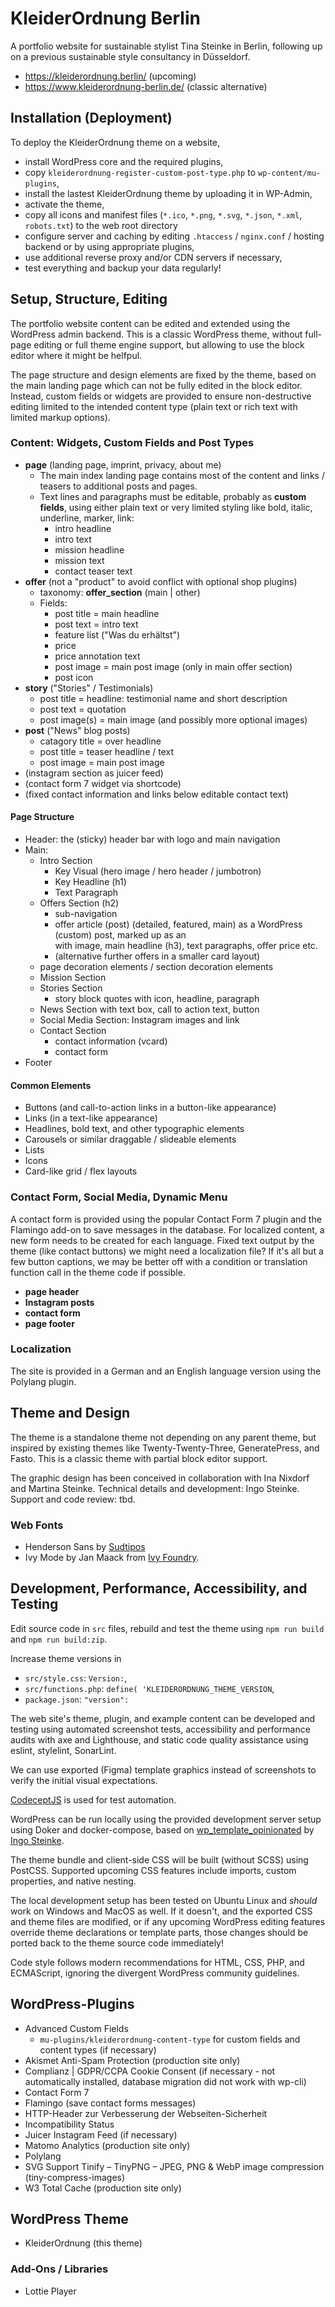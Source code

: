 # KleiderOrdnung Berlin

A portfolio website for sustainable stylist Tina Steinke in Berlin,
following up on a previous sustainable style consultancy in Düsseldorf.

- https://kleiderordnung.berlin/ (upcoming)
- https://www.kleiderordnung-berlin.de/ (classic alternative)

## Installation (Deployment)

To deploy the KleiderOrdnung theme on a website,
- install WordPress core and the required plugins,
- copy `kleiderordnung-register-custom-post-type.php` to `wp-content/mu-plugins`,
- install the lastest KleiderOrdnung theme by uploading it in WP-Admin,
- activate the theme,
- copy all icons and manifest files (`*.ico`, `*.png`, `*.svg`, `*.json`, `*.xml`, `robots.txt`) to the web root directory
- configure server and caching by editing `.htaccess` / `nginx.conf` / hosting backend or by using appropriate plugins,
- use additional reverse proxy and/or CDN servers if necessary,
- test everything and backup your data regularly!

## Setup, Structure, Editing

The portfolio website content can be edited and extended using the WordPress admin backend. This is a classic WordPress theme, without full-page editing or full theme engine support, but allowing to use the block editor where it might be helfpul.

The page structure and design elements are fixed by the theme, based on the main landing page
which can not be fully edited in the block editor. Instead, custom fields or widgets are provided to ensure
non-destructive editing limited to the intended content type (plain text or rich text with limited markup options).

### Content: Widgets, Custom Fields and Post Types

- **page** (landing page, imprint, privacy, about me)
  - The main index landing page contains most of the content and links / teasers to additional posts and pages.
  - Text lines and paragraphs must be editable, probably as **custom fields**, using either plain text or very limited styling like bold, italic, underline, marker, link:
    - intro headline
    - intro text
    - mission headline
    - mission text
    - contact teaser text
- **offer** (not a "product" to avoid conflict with optional shop plugins)
  - taxonomy: **offer_section** (main | other)
  - Fields:
    - post title = main headline
    - post text = intro text
    - feature list ("Was du erhältst")
    - price
    - price annotation text
    - post image = main post image (only in main offer section)
    - post icon
- **story** ("Stories" / Testimonials)
  - post title = headline: testimonial name and short description
  - post text = quotation
  - post image(s) = main image (and possibly more optional images)
- **post** ("News" blog posts)
  - catagory title = over headline
  - post title = teaser headline / text
  - post image = main post image
- (instagram section as juicer feed)
- (contact form 7 widget via shortcode)
- (fixed contact information and links below editable contact text)

#### Page Structure

- Header: the (sticky) header bar with logo and main navigation
- Main:
  - Intro Section
    - Key Visual (hero image / hero header / jumbotron)
    - Key Headline (h1)
    - Text Paragraph
  - Offers Section (h2)
    - sub-navigation
    - offer article (post) (detailed, featured, main)
      as a WordPress (custom) post, marked up as an <article>
      with image, main headline (h3), text paragraphs, offer price etc.
    - (alternative further offers in a smaller card layout)
  - page decoration elements / section decoration elements
  - Mission Section
  - Stories Section
    - story block quotes with icon, headline, paragraph
  - News Section with text box, call to action text, button
  - Social Media Section: Instagram images and link
  - Contact Section
    - contact information (vcard)
    - contact form
- Footer

#### Common Elements

- Buttons (and call-to-action links in a button-like appearance)
- Links (in a text-like appearance)
- Headlines, bold text, and other typographic elements
- Carousels or similar draggable / slideable elements
- Lists
- Icons
- Card-like grid / flex layouts


### Contact Form, Social Media, Dynamic Menu

A contact form is provided using the popular Contact Form 7 plugin and the Flamingo add-on to save messages in the database. For localized content, a new form needs to be created for each language. Fixed text output by the theme (like contact buttons) we might need a localization file? If it's all but a few button captions, we may be better off with a condition or translation function call in the theme code if possible.

- **page header**
- **Instagram posts**
- **contact form**
- **page footer**

### Localization

The site is provided in a German and an English language version using the Polylang plugin.

## Theme and Design

The theme is a standalone theme not depending on any parent theme, but inspired by existing themes like
Twenty-Twenty-Three, GeneratePress, and Fasto. This is a classic theme with partial block editor support.

The graphic design has been conceived in collaboration with Ina Nixdorf and Martina Steinke.
Technical details and development: Ingo Steinke.
Support and code review: tbd.

### Web Fonts
- Henderson Sans by [Sudtipos](https://www.sudtipos.com/)
- Ivy Mode by Jan Maack from [Ivy Foundry](https://typenetwork.com/type-foundries/ivy-foundry).

## Development, Performance, Accessibility, and Testing

Edit source code in `src` files, rebuild and test the theme using `npm run build` and `npm run build:zip`.

Increase theme versions in

- `src/style.css`: `Version:`,
- `src/functions.php`: `define( 'KLEIDERORDNUNG_THEME_VERSION`,
- `package.json`: `"version":`

The web site's theme, plugin, and example content can be developed and testing using automated screenshot tests, accessibility and performance audits with axe and Lighthouse, and static code quality assistance using eslint, stylelint, SonarLint.

We can use exported (Figma) template graphics instead of screenshots to verify the initial visual expectations.

[CodeceptJS](https://codecept.io/) is used for test automation.

WordPress can be run locally using the provided development server setup using Doker and docker-compose, based on [wp_template_opinionated](https://github.com/openmindculture/wp_template_opinionated/) by [Ingo Steinke](https://www.ingo-steinke.com/).

The theme bundle and client-side CSS will be built (without SCSS) using PostCSS. Supported upcoming CSS features include imports, custom properties, and native nesting.

The local development setup has been tested on Ubuntu Linux and _should_ work on Windows and MacOS as well. If it doesn't, and the exported CSS and theme files are modified, or if any upcoming WordPress editing features override theme declarations or template parts, those changes should be ported back to the theme source code immediately!

Code style follows modern recommendations for HTML, CSS, PHP, and ECMAScript, ignoring the divergent WordPress community guidelines.

## WordPress-Plugins

- Advanced Custom Fields
  - `mu-plugins/kleiderordnung-content-type` for custom fields and content types (if necessary)
- Akismet Anti-Spam Protection (production site only)
- Complianz | GDPR/CCPA Cookie Consent (if necessary - not automatically installed, database migration did not work with wp-cli)
- Contact Form 7
- Flamingo (save contact forms messages)
- HTTP-Header zur Verbesserung der Webseiten-Sicherheit
- Incompatibility Status
- Juicer Instagram Feed (if necessary)
- Matomo Analytics (production site only)
- Polylang
- SVG Support
  Tinify – TinyPNG – JPEG, PNG & WebP image compression (tiny-compress-images)
- W3 Total Cache (production site only)

## WordPress Theme

- KleiderOrdnung (this theme)

### Add-Ons / Libraries

- Lottie Player
